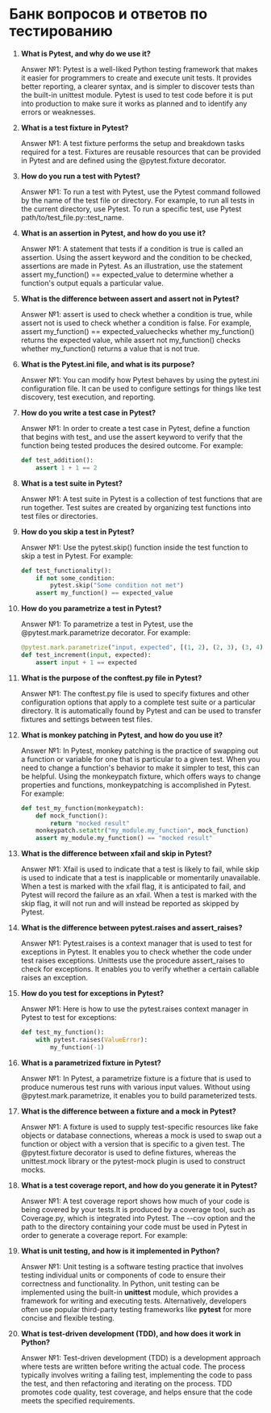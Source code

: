 # Банк вопросов и ответов по тестированию

1. **What is Pytest, and why do we use it?**

    Answer №1: Pytest is a well-liked Python testing framework that makes it easier for programmers to create and execute unit tests. It provides better reporting, a clearer syntax, and is simpler to discover tests than the built-in unittest module. Pytest is used to test code before it is put into production to make sure it works as planned and to identify any errors or weaknesses.
    
2. **What is a test fixture in Pytest?**

    Answer №1: A test fixture performs the setup and breakdown tasks required for a test. Fixtures are reusable resources that can be provided in Pytest and are defined using the @pytest.fixture decorator.

3. **How do you run a test with Pytest?**

    Answer №1: To run a test with Pytest, use the Pytest command followed by the name of the test file or directory. For example, to run all tests in the current directory, use Pytest. To run a specific test, use Pytest path/to/test_file.py::test_name.

4. **What is an assertion in Pytest, and how do you use it?**

    Answer №1: A statement that tests if a condition is true is called an assertion. Using the assert keyword and the condition to be checked, assertions are made in Pytest. As an illustration, use the statement assert my_function() == expected_value to determine whether a function's output equals a particular value.

5. **What is the difference between assert and assert not in Pytest?**

    Answer №1: assert is used to check whether a condition is true, while assert not is used to check whether a condition is false. For example, assert my_function() == expected_valuechecks whether my_function() returns the expected value, while assert not my_function() checks whether my_function() returns a value that is not true.

6. **What is the Pytest.ini file, and what is its purpose?**

    Answer №1: You can modify how Pytest behaves by using the pytest.ini configuration file. It can be used to configure settings for things like test discovery, test execution, and reporting.

7. **How do you write a test case in Pytest?**

    Answer №1: In order to create a test case in Pytest, define a function that begins with test_ and use the assert keyword to verify that the function being tested produces the desired outcome. For example:
    ```python
    def test_addition():
        assert 1 + 1 == 2
    ```
    
8. **What is a test suite in Pytest?**

    Answer №1: A test suite in Pytest is a collection of test functions that are run together. Test suites are created by organizing test functions into test files or directories.

9. **How do you skip a test in Pytest?**

    Answer №1: Use the pytest.skip() function inside the test function to skip a test in Pytest. For example:
    ```python
    def test_functionality():
        if not some_condition:
            pytest.skip("Some condition not met")
        assert my_function() == expected_value
    ```
    
10. **How do you parametrize a test in Pytest?**

    Answer №1: To parametrize a test in Pytest, use the @pytest.mark.parametrize decorator. For example:
    ```python
    @pytest.mark.parametrize("input, expected", [(1, 2), (2, 3), (3, 4)])
    def test_increment(input, expected):
        assert input + 1 == expected
    ```
    
11. **What is the purpose of the conftest.py file in Pytest?**

    Answer №1: The conftest.py file is used to specify fixtures and other configuration options that apply to a complete test suite or a particular directory. It is automatically found by Pytest and can be used to transfer fixtures and settings between test files.

12. **What is monkey patching in Pytest, and how do you use it?**

    Answer №1: In Pytest, monkey patching is the practice of swapping out a function or variable for one that is particular to a given test. When you need to change a function's behavior to make it simpler to test, this can be helpful. Using the monkeypatch fixture, which offers ways to change properties and functions, monkeypatching is accomplished in Pytest. For example:
    ```python
    def test_my_function(monkeypatch):
        def mock_function():
            return "mocked result"
        monkeypatch.setattr("my_module.my_function", mock_function)
        assert my_module.my_function() == "mocked result"
    ```

13. **What is the difference between xfail and skip in Pytest?**

    Answer №1: Xfail is used to indicate that a test is likely to fail, while skip is used to indicate that a test is inapplicable or momentarily unavailable. When a test is marked with the xfail flag, it is anticipated to fail, and Pytest will record the failure as an xfail. When a test is marked with the skip flag, it will not run and will instead be reported as skipped by Pytest.

14. **What is the difference between pytest.raises and assert_raises?**

    Answer №1: Pytest.raises is a context manager that is used to test for exceptions in Pytest. It enables you to check whether the code under test raises exceptions. Unittests use the procedure assert_raises to check for exceptions. It enables you to verify whether a certain callable raises an exception.

15. **How do you test for exceptions in Pytest?**

    Answer №1: Here is how to use the pytest.raises context manager in Pytest to test for exceptions:
    ```python
    def test_my_function():
        with pytest.raises(ValueError):
            my_function(-1)
    ```

16. **What is a parametrized fixture in Pytest?**

    Answer №1: In Pytest, a parametrize fixture is a fixture that is used to produce numerous test runs with various input values. Without using @pytest.mark.parametrize, it enables you to build parameterized tests.


17. **What is the difference between a fixture and a mock in Pytest?**

    Answer №1: A fixture is used to supply test-specific resources like fake objects or database connections, whereas a mock is used to swap out a function or object with a version that is specific to a given test. The @pytest.fixture decorator is used to define fixtures, whereas the unittest.mock library or the pytest-mock plugin is used to construct mocks.

18. **What is a test coverage report, and how do you generate it in Pytest?**

    Answer №1: A test coverage report shows how much of your code is being covered by your tests.It is produced by a coverage tool, such as Coverage.py, which is integrated into Pytest. The --cov option and the path to the directory containing your code must be used in Pytest in order to generate a coverage report. For example:

19. **What is unit testing, and how is it implemented in Python?**

    Answer №1: Unit testing is a software testing practice that involves testing individual units or components of code to ensure their correctness and functionality. In Python, unit testing can be implemented using the built-in **unittest** module, which provides a framework for writing and executing tests. Alternatively, developers often use popular third-party testing frameworks like **pytest** for more concise and flexible testing.

20. **What is test-driven development (TDD), and how does it work in Python?**

    Answer №1: Test-driven development (TDD) is a development approach where tests are written before writing the actual code. The process typically involves writing a failing test, implementing the code to pass the test, and then refactoring and iterating on the process. TDD promotes code quality, test coverage, and helps ensure that the code meets the specified requirements.

